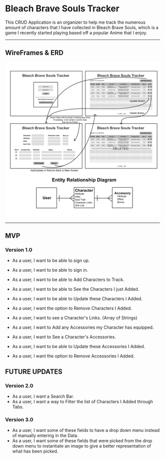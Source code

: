 # Bleach Brave Souls Tracker

This CRUD Application is an organizer to help me track the numerous amount of characters that I have collected in Bleach Brave Souls, which is a game I recently started playing based off a popular Anime that I enjoy.

 ---
## WireFrames & ERD
![alt Bleach Battle Data MVP/V1](./assets/bbs_wireframe.jpeg)

 ---
## MVP

### Version 1.0
- As a user, I want to be able to sign up.
- As a user, I want to be able to sign in.
- As a user, I want to be able to Add Characters to Track.
- As a user, I want to be able to See the Characters I just Added.
- As a user, I want to be able to Update these Characters I Added.
- As a user, I want the option to Remove Characters I Added.
- As a user, I want to see a Character's Links. (Array of Strings)

- As a user, I want to Add any Accessories my Character has equipped.
- As a user, I want to See a Character's Accessories.
- As a user, I want to be able to Update these Accessories I Added.
- As a user, I want the option to Remove Accessories I Added.

## FUTURE UPDATES

### Version 2.0
- As a user, I want a Search Bar.
- As a user, I want a way to Filter the list of Characters I Added through Tabs.

### Version 3.0
- As a user, I want some of these fields to have a drop down menu instead of manually entering in the Data.
- As a user, I want some of these fields that were picked from the drop down menu to instantiate an image to give a better representation of what has been picked.